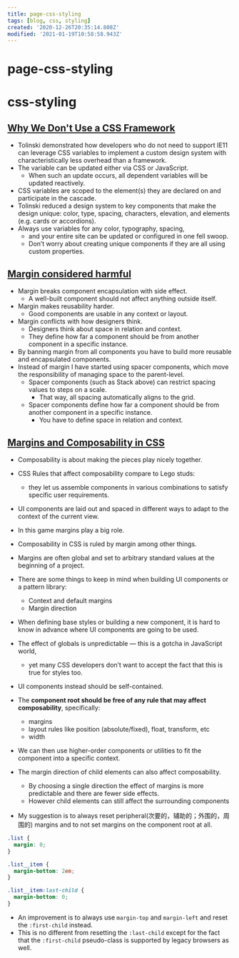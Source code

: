 ```yaml
---
title: page-css-styling
tags: [blog, css, styling]
created: '2020-12-26T20:35:14.808Z'
modified: '2021-01-19T10:58:58.943Z'
---
```


# page-css-styling

# css-styling

## [Why We Don't Use a CSS Framework](https://www.infoq.com/news/2020/06/css-variables-design-systems/)

- Tolinski demonstrated how developers who do not need to support IE11 can leverage CSS variables to implement a custom design system with characteristically less overhead than a framework.
- The variable can be updated either via CSS or JavaScript. 
  - When such an update occurs, all dependent variables will be updated reactively. 
- CSS variables are scoped to the element(s) they are declared on and participate in the cascade.
- Tolinski reduced a design system to key components that make the design unique: color, type, spacing, characters, elevation, and elements (e.g. cards or accordions).
- Always use variables for any color, typography, spacing, 
  - and your entire site can be updated or configured in one fell swoop.
  - Don’t worry about creating unique components if they are all using custom properties.

## [Margin considered harmful](https://mxstbr.com/thoughts/margin/)

- Margin breaks component encapsulation with side effect. 
  - A well-built component should not affect anything outside itself.
- Margin makes reusability harder. 
  - Good components are usable in any context or layout.
- Margin conflicts with how designers think. 
  - Designers think about space in relation and context. 
  - They define how far a component should be from another component in a specific instance.
- By banning margin from all components you have to build more reusable and encapsulated components.
- Instead of margin I have started using spacer components, which move the responsibility of managing space to the parent-level.
  - Spacer components (such as Stack above) can restrict spacing values to steps on a scale. 
    - That way, all spacing automatically aligns to the grid.
  - Spacer components define how far a component should be from another component in a specific instance.
    - You have to define space in relation and context.

## [Margins and Composability in CSS](https://giuseppegurgone.com/margins-and-composability-in-css/)

- Composability is about making the pieces play nicely together.
- CSS Rules that affect composability compare to Lego studs: 
  - they let us assemble components in various combinations to satisfy specific user requirements.
- UI components are laid out and spaced in different ways to adapt to the context of the current view.
- In this game margins play a big role.
- Composability in CSS is ruled by margin among other things.
- Margins are often global and set to arbitrary standard values at the beginning of a project.
- There are some things to keep in mind when building UI components or a pattern library: 
  - Context and default margins
  - Margin direction

- When defining base styles or building a new component, it is hard to know in advance where UI components are going to be used.
- The effect of globals is unpredictable — this is a gotcha in JavaScript world, 
  - yet many CSS developers don’t want to accept the fact that this is true for styles too.
- UI components instead should be self-contained. 
- The **component root should be free of any rule that may affect composability**, specifically:
  - margins
  - layout rules like position (absolute/fixed), float, transform, etc
  - width
- We can then use higher-order components or utilities to fit the component into a specific context.

- The margin direction of child elements can also affect composability.
  - By choosing a single direction the effect of margins is more predictable and there are fewer side effects.
  - However child elements can still affect the surrounding components
- My suggestion is to always reset peripheral(次要的，辅助的；外围的，周围的) margins and to not set margins on the component root at all.

``` CSS
.list {
  margin: 0;
}

.list__item {
  margin-bottom: 2em;
}

.list__item:last-child {
  margin-bottom: 0;
}
```

- An improvement is to always use `margin-top` and `margin-left` and reset the `:first-child` instead.
- This is no different from resetting the `:last-child` except for the fact that the `:first-child` pseudo-class is supported by legacy browsers as well.
